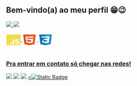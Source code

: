 ## Bem-vindo(a) ao meu perfil 😁😉

 <div>
   <a href="https://github.com/Lucas0007-tech">
   <img height="180em" src="https://github-readme-stats.vercel.app/api?username=Lucas&show_icons=true&theme=tokyonight&include_all_commits=true&count_private=true"/>
    <img height="180em" src="https://github-readme-stats.vercel.app/api/top-langs/?username=Lucas0007-tech&layout=compact&langs_count=6&theme=tokyonight"/>
</div>
    
<div style="display: inline_block"><br>
  <img align="center" alt="Js" height="30" width="40" src="https://raw.githubusercontent.com/devicons/devicon/master/icons/javascript/javascript-plain.svg">
  <img align="center" alt="HTML" height="30" width="40" src="https://raw.githubusercontent.com/devicons/devicon/master/icons/html5/html5-original.svg">
  <img align="center" alt="CSS" height="30" width="40" src="https://raw.githubusercontent.com/devicons/devicon/master/icons/css3/css3-original.svg">
</div>
 
<br>
 
### Pra entrar em contato só chegar nas redes!
 
<div> 

  <a href="https://www.instagram.com/lucasmascarenhasyh" target="_blank"><img src="https://img.shields.io/badge/-Instagram-%23E4405F?style=for-the-badge&logo=instagram&logoColor=white" target="_blank"></a> 
  <a href = "lucasmascarenhas425@gmail.com"><img src="https://img.shields.io/badge/-Gmail-%23333?style=for-the-badge&logo=gmail&logoColor=white" target="_blank"></a>
  <a href="https://www.linkedin.com/in/lucas-mascarenhas-11296b169/" target="_blank"><img src="https://img.shields.io/badge/-LinkedIn-%230077B5?style=for-the-badge&logo=linkedin&logoColor=white" target="_blank"></a>
  <a href="https://www.facebook.com/lucas.mascarenhas.165/" target="_blank"><<img alt="Static Badge" src="https://img.shields.io/badge/https%3A%2F%2Fwww.google.com%2Furl%3Fsa%3Di%26url%3Dhttps%253A%252F%252Fbr.freepik.com%252Fpsd%252Flogo-facebook-png%26psig%3DAOvVaw1t0_CJnk3_0waZvYvKiwzn%26ust%3D1724456091017000%26source%3Dimages%26cd%3Dvfe%26opi%3D89978449%26ved%3D0CBQQjRxqFwoTCMiRht3hiYgDFQAAAAAdAAAAABAE" target="_blank"></a>
</div>
